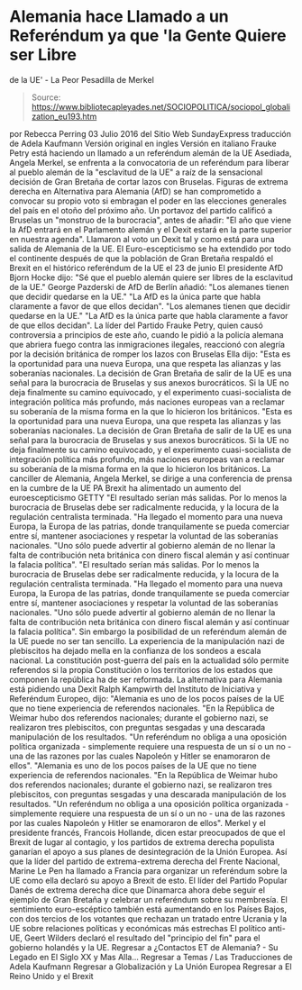 # Alemania hace Llamado a un Referéndum ya que 'la Gente Quiere ser Libre 
de la UE' - La Peor Pesadilla de Merkel

> Source: https://www.bibliotecapleyades.net/SOCIOPOLITICA/sociopol_globalization_eu193.htm

por Rebecca Perring 03 Julio 2016
del Sitio Web SundayExpress
traducción de Adela Kaufmann Versión original en ingles
Versión en italiano
Frauke Petry
está haciendo un llamado a
un referéndum alemán de la UE
Asediada, Angela Merkel,
se enfrenta a la convocatoria de un referéndum
para liberar al pueblo alemán de la "esclavitud de la UE"
a raíz de la sensacional decisión de Gran Bretaña
de cortar lazos con Bruselas.
Figuras de extrema derecha en Alternativa para Alemania (AfD) se han comprometido a convocar su propio voto si embragan el poder en las elecciones generales del país en el otoño del próximo año. Un portavoz del partido calificó a Bruselas un "monstruo de la burocracia", antes de añadir:
"El año que viene la AfD entrará en el Parlamento alemán y el Dexit estará en la parte superior en nuestra agenda".
Llamaron al voto un Dexit tal y como está para una salida de Alemania de la UE. El Euro-escepticismo se ha extendido por todo el continente después de que la población de Gran Bretaña respaldó el Brexit en el histórico referéndum de la UE el 23 de junio
El presidente AfD Bjorn Hocke dijo:
"Sé que el pueblo alemán quiere ser libres de la esclavitud de la UE."
George Pazderski de AfD de Berlín añadió:
"Los alemanes tienen que decidir quedarse en la UE." "La AfD es la única parte que habla claramente a favor de que ellos decidan".
"Los alemanes tienen que decidir quedarse en la UE."
"La AfD es la única parte que habla claramente a favor de que ellos decidan".
La líder del Partido Frauke Petry, quien causó controversia a principios de este año, cuando le pidió a la policía alemana que abriera fuego contra las inmigraciones ilegales, reaccionó con alegría por la decisión británica de romper los lazos con Bruselas
Ella dijo:
"Esta es la oportunidad para una nueva Europa, una que respeta las alianzas y las soberanías nacionales. La decisión de Gran Bretaña de salir de la UE es una señal para la burocracia de Bruselas y sus anexos burocráticos. Si la UE no deja finalmente su camino equivocado, y el experimento cuasi-socialista de integración política más profundo, más naciones europeas van a reclamar su soberanía de la misma forma en la que lo hicieron los británicos.
"Esta es la oportunidad para una nueva Europa, una que respeta las alianzas y las soberanías nacionales. La decisión de Gran Bretaña de salir de la UE es una señal para la burocracia de Bruselas y sus anexos burocráticos.
Si la UE no deja finalmente su camino equivocado, y el experimento cuasi-socialista de integración política más profundo, más naciones europeas van a reclamar su soberanía de la misma forma en la que lo hicieron los británicos.
La canciller de Alemania, Angela Merkel,
se dirige a una conferencia de prensa en la cumbre de la UE
PA
Brexit ha alimentado
un aumento del euroescepticismo GETTY
"El resultado serían más salidas. Por lo menos la burocracia de Bruselas debe ser radicalmente reducida, y la locura de la regulación centralista terminada. "Ha llegado el momento para una nueva Europa, la Europa de las patrias, donde tranquilamente se pueda comerciar entre sí, mantener asociaciones y respetar la voluntad de las soberanías nacionales. "Uno sólo puede advertir al gobierno alemán de no llenar la falta de contribución neta británica con dinero fiscal alemán y así continuar la falacia política".
"El resultado serían más salidas. Por lo menos la burocracia de Bruselas debe ser radicalmente reducida, y la locura de la regulación centralista terminada. "Ha llegado el momento para una nueva Europa, la Europa de las patrias, donde tranquilamente se pueda comerciar entre sí, mantener asociaciones y respetar la voluntad de las soberanías nacionales.
"Uno sólo puede advertir al gobierno alemán de no llenar la falta de contribución neta británica con dinero fiscal alemán y así continuar la falacia política".
Sin embargo la posibilidad de un referéndum alemán de la UE puede no ser tan sencillo.
La experiencia de la manipulación nazi de plebiscitos ha dejado mella en la confianza de los sondeos a escala nacional.
La constitución post-guerra del país en la actualidad sólo permite referendos si la propia Constitución o los territorios de los estados que componen la república ha de ser reformada.
La alternativa para Alemania
está pidiendo una Dexit
Ralph Kampwirth del Instituto de Iniciativa y Referéndum Europeo, dijo:
"Alemania es uno de los pocos países de la UE que no tiene experiencia de referendos nacionales. "En la República de Weimar hubo dos referendos nacionales; durante el gobierno nazi, se realizaron tres plebiscitos, con preguntas sesgadas y una descarada manipulación de los resultados. "Un referéndum no obliga a una oposición política organizada - simplemente requiere una respuesta de un sí o un no - una de las razones por las cuales Napoleón y Hitler se enamoraron de ellos".
"Alemania es uno de los pocos países de la UE que no tiene experiencia de referendos nacionales.
"En la República de Weimar hubo dos referendos nacionales; durante el gobierno nazi, se realizaron tres plebiscitos, con preguntas sesgadas y una descarada manipulación de los resultados.
"Un referéndum no obliga a una oposición política organizada - simplemente requiere una respuesta de un sí o un no - una de las razones por las cuales Napoleón y Hitler se enamoraron de ellos".
Merkel y el presidente francés, Francois Hollande, dicen estar preocupados de que el Brexit de lugar al contagio, y los partidos de extrema derecha populista ganarían el apoyo a sus planes de desintegración de la Unión Europea.
Así que la líder del partido de extrema-extrema derecha del Frente Nacional, Marine Le Pen ha llamado a Francia para organizar un referéndum sobre la UE como ella declaró su apoyo a Brexit de esto.
El líder del Partido Popular Danés de extrema derecha dice que Dinamarca ahora debe seguir el ejemplo de Gran Bretaña y celebrar un referéndum sobre su membresía.
El sentimiento euro-escéptico también está aumentando en los Países Bajos, con dos tercios de los votantes que rechazan un tratado entre Ucrania y la UE sobre relaciones políticas y económicas más estrechas El político anti-UE, Geert Wilders declaró el resultado del "principio del fin" para el gobierno holandés y la UE.
Regresar a ¿Contactos ET de Alemania? - Su Legado en El Siglo XX y Mas Alla...
Regresar a Temas / Las Traducciones de Adela Kaufmann
Regresar a Globalización y La Unión Europea
Regresar a El Reino Unido y el Brexit
